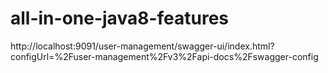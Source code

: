 # all-in-one-java8-features

http://localhost:9091/user-management/swagger-ui/index.html?configUrl=%2Fuser-management%2Fv3%2Fapi-docs%2Fswagger-config
